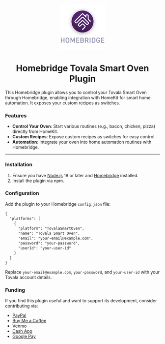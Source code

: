 <p align="center">

<img src="https://github.com/homebridge/branding/raw/latest/logos/homebridge-wordmark-logo-vertical.png" width="150">

</p>

<span align="center">

# Homebridge Tovala Smart Oven Plugin

</span>

This Homebridge plugin allows you to control your Tovala Smart Oven through Homebridge, enabling integration with HomeKit for smart home automation. It exposes your custom recipes as switches.

### Features

- **Control Your Oven**: Start various routines (e.g., bacon, chicken, pizza) directly from HomeKit.
- **Custom Recipes**: Expose custom recipes as switches for easy control.
- **Automation**: Integrate your oven into home automation routines with Homebridge.

---

### Installation

1. Ensure you have [Node.js](https://nodejs.org/) 18 or later and [Homebridge](https://github.com/homebridge/homebridge) installed.
2. Install the plugin via npm.

### Configuration

Add the plugin to your Homebridge `config.json` file:
```
{
  "platforms": [
    {
      "platform": "TovalaSmartOven",
      "name": "Tovala Smart Oven",
      "email": "your-email@example.com",
      "password": "your-password",
      "userId": "your-user-id"
    }
  ]
}
```
Replace `your-email@example.com`, `your-password`, and `your-user-id` with your Tovala account details.

### Funding

If you find this plugin useful and want to support its development, consider contributing via:

- [PayPal](https://paypal.me/kylewhirl?locale.x=en_US)
- [Buy Me a Coffee](https://www.buymeacoffee.com/kylewhirl)
- [Venmo](https://venmo.com/code?user_id=2312183555817472452)
- [Cash App](https://cash.app/$kylewhirl)
- [Google Pay](https://gpay.app.goo.gl/pay-kJ7CS28rkxN)

